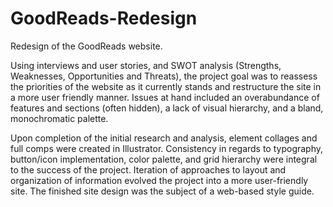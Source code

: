 # GoodReads-Redesign

Redesign of the GoodReads website.

Using interviews and user stories, and SWOT analysis (Strengths, Weaknesses, Opportunities and Threats), the project goal was to reassess the priorities of the website as it currently stands and restructure the site in a more user friendly manner. Issues at hand included an overabundance of features and sections (often hidden), a lack of visual hierarchy, and a bland, monochromatic palette. 

Upon completion of the initial research and analysis, element collages and full comps were created in Illustrator. Consistency in regards to typography, button/icon implementation, color palette, and grid hierarchy were integral to the success of the project. Iteration of approaches to layout and organization of information evolved the project into a more user-friendly site. The finished site design was the subject of a web-based style guide.
